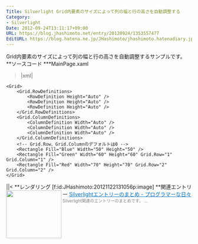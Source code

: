 ```yaml
---
Title: Silverlight Grid内要素のサイズによって列の幅と行の高さを自動調整する
Category:
- Silverlight
Date: 2012-09-24T13:11:17+09:00
URL: https://blog.jhashimoto.net/entry/20120924/1353557477
EditURL: https://blog.hatena.ne.jp/JHashimoto/jhashimoto.hatenadiary.jp/atom/entry/12921228815717255728
---
```


Grid内要素のサイズによって列の幅と行の高さを自動調整するサンプルです。
**ソースコード
***MainPage.xaml
>|xml|
<UserControl x:Class="SilverlightApplication1.MainPage"
    xmlns="http://schemas.microsoft.com/winfx/2006/xaml/presentation"
    xmlns:x="http://schemas.microsoft.com/winfx/2006/xaml"
    xmlns:d="http://schemas.microsoft.com/expression/blend/2008"
    xmlns:mc="http://schemas.openxmlformats.org/markup-compatibility/2006"
    mc:Ignorable="d"
    d:DesignHeight="300" d:DesignWidth="400">

    <Grid>
        <Grid.RowDefinitions>
            <RowDefinition Height="Auto" />
            <RowDefinition Height="Auto" />
            <RowDefinition Height="Auto" />
        </Grid.RowDefinitions>
        <Grid.ColumnDefinitions>
            <ColumnDefinition Width="Auto" />
            <ColumnDefinition Width="Auto" />
            <ColumnDefinition Width="Auto" />
        </Grid.ColumnDefinitions>
        <!-- Grid.Row、Grid.Columnのデフォルトは0 -->
        <Rectangle Fill="Blue" Width="50" Height="50" />
        <Rectangle Fill="Green" Width="60" Height="60" Grid.Row="1" Grid.Column="1" />
        <Rectangle Fill="Red" Width="70" Height="70" Grid.Row="2" Grid.Column="2" />
    </Grid>
</UserControl>
||<
**レンダリング
[f:id:JHashimoto:20121122131056p:image]
**関連エントリー
<a href="http://d.hatena.ne.jp/JHashimoto/20120917/1353385756" target="_blank" rel="nofollow"><img class="alignleft" align="left" border="0" src="http://capture.heartrails.com/150x130/shadow?http://d.hatena.ne.jp/JHashimoto/20120917/1353385756" alt="" width="150" height="130" /></a><a style="color:#0070C5;" href="http://d.hatena.ne.jp/JHashimoto/20120917/1353385756" target="_blank" rel="nofollow">Silverlightエントリーのまとめ - プログラマーな日々</a><a href="http://b.hatena.ne.jp/entry/http://d.hatena.ne.jp/JHashimoto/20120917/1353385756" target="_blank"><img border="0" src="http://b.hatena.ne.jp/entry/image/http://d.hatena.ne.jp/JHashimoto/20120917/1353385756" alt="" /></a><br><span style="color: #808080;font-size: 80%;">Silverlight関連のエントリーのまとめです。 ...</span><br style="clear:both;" />
